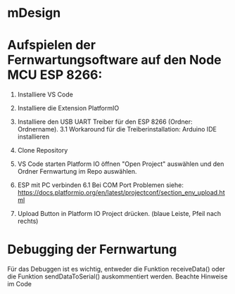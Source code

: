 # mDesign

# Aufspielen der Fernwartungsoftware auf den Node MCU ESP 8266:

1. Installiere VS Code
2. Installiere die Extension PlatformIO
3. Installiere den USB UART Treiber für den ESP 8266 (Ordner: Ordnername).
3.1 Workaround für die Treiberinstallation: Arduino IDE installieren

4. Clone Repository
5. VS Code starten Platform IO öffnen "Open Project" auswählen und den Ordner Fernwartung im Repo auswählen.
6. ESP mit PC verbinden
6.1 Bei COM Port Problemen siehe: https://docs.platformio.org/en/latest/projectconf/section_env_upload.html

7. Upload Button in Platform IO Project drücken. (blaue Leiste, Pfeil nach rechts)

# Debugging der Fernwartung

Für das Debuggen ist es wichtig, entweder die Funktion receiveData() oder die Funktion sendDataToSerial() auskommentiert werden. Beachte Hinweise im Code